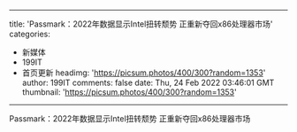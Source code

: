 
---
title: 'Passmark：2022年数据显示Intel扭转颓势 正重新夺回x86处理器市场'
categories: 
 - 新媒体
 - 199IT
 - 首页更新
headimg: 'https://picsum.photos/400/300?random=1353'
author: 199IT
comments: false
date: Thu, 24 Feb 2022 03:46:01 GMT
thumbnail: 'https://picsum.photos/400/300?random=1353'
---

<div>   
Passmark：2022年数据显示Intel扭转颓势 正重新夺回x86处理器市场  
</div>
            